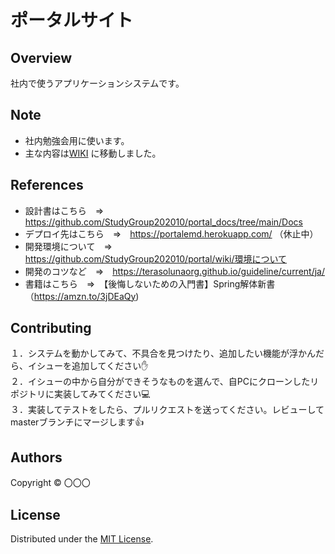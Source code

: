 ポータルサイト
======================

## Overview  
社内で使うアプリケーションシステムです。

Note
-------
- 社内勉強会用に使います。
- 主な内容は[WIKI](https://github.com/StudyGroup202010/portal/wiki ) に移動しました。

References
-------
* 設計書はこちら　⇒　https://github.com/StudyGroup202010/portal_docs/tree/main/Docs
* デプロイ先はこちら　⇒　https://portalemd.herokuapp.com/ （休止中）
* 開発環境について　⇒　https://github.com/StudyGroup202010/portal/wiki/環境について
* 開発のコツなど　⇒　https://terasolunaorg.github.io/guideline/current/ja/
* 書籍はこちら　⇒　【後悔しないための入門書】Spring解体新書（https://amzn.to/3jDEaQy)  

Contributing
-------
１．システムを動かしてみて、不具合を見つけたり、追加したい機能が浮かんだら、イシューを追加してください:hand:  
２．イシューの中から自分ができそうなものを選んで、自PCにクローンしたリポジトリに実装してみてください:computer:   
３．実装してテストをしたら、プルリクエストを送ってください。レビューしてmasterブランチにマージします:thumbsup:  


Authors
----------
Copyright &copy; 〇〇〇
  
License
----------
Distributed under the [MIT License][mit].
 
[MIT]: http://www.opensource.org/licenses/mit-license.php
